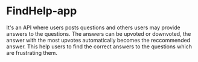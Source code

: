 # FindHelp-app
It's an API where users posts questions and others users may provide answers to the questions. The answers can be upvoted or downvoted, the answer with the most upvotes automatically becomes the reccommended answer. This help users to find the correct answers to the questions which are frustrating them. 
